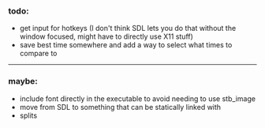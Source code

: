### todo:
 - get input for hotkeys (I don't think SDL lets you do that without the window focused, might have to directly use X11 stuff)
 - save best time somewhere and add a way to select what times to compare to

---

### maybe:
 - include font directly in the executable to avoid needing to use stb_image
 - move from SDL to something that can be statically linked with
 - splits
